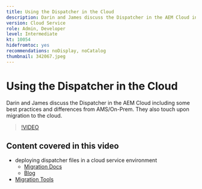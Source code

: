 ```yaml
---
title: Using the Dispatcher in the Cloud
description: Darin and James discuss the Dispatcher in the AEM Cloud including some best practices and differences from AMS/On-Prem. They also touch upon migration to the cloud.
version: Cloud Service
role: Admin, Developer
level: Intermediate
kt: 10054
hidefromtoc: yes
recommendations: noDisplay, noCatalog
thumbnail: 342067.jpeg
---
```


# Using the Dispatcher in the Cloud

Darin and James discuss the Dispatcher in the AEM Cloud including some best practices and differences from AMS/On-Prem. They also touch upon migration to the cloud.

>[!VIDEO](https://video.tv.adobe.com/v/342067/?quality=12&learn=on)

## Content covered in this video

+ deploying dispatcher files in a cloud service environment
  + [Migration Docs](https://experienceleague.adobe.com/docs/experience-manager-cloud-manager/using/getting-started/dispatcher-configurations.html)
  + [Blog](https://medium.com/adobetech/migrating-a-dispatcher-configuration-from-managed-services-to-aem-as-a-cloud-service-fa8a80d242ee)
+ [Migration Tools](https://github.com/adobe/aio-cli-plugin-aem-cloud-service-migration)

